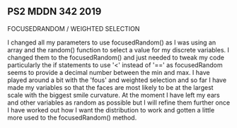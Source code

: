 ## PS2 MDDN 342 2019

FOCUSEDRANDOM / WEIGHTED SELECTION 

I changed all my parameters to use focusedRandom() as I was using an array and the random() function to select a value for my discrete variables. I changed them to the focusedRandom() and just needed to tweak my code particularly the if statements to use '<' instead of '==' as focusedRandom seems to provide a decimal number between the min and max. I have played around a bit with the  'fous' and weighted selection and so far I have made my variables so that the faces are most likely to be at the largest scale with the biggest smile curvature.  At the moment I have left my ears and other variables as random as possible but I will refine them further once I have worked out how I want the distribution to work and gotten a little more used to the focusedRandom() method.


